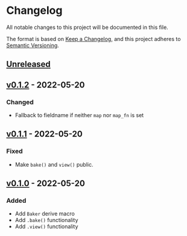 # Changelog
All notable changes to this project will be documented in this file.

The format is based on [Keep a Changelog](https://keepachangelog.com/en/1.0.0/),
and this project adheres to [Semantic Versioning](https://semver.org/spec/v2.0.0.html).

## [Unreleased]

## [v0.1.2] - 2022-05-20

### Changed

- Fallback to fieldname if neither `map` nor `map_fn` is set

## [v0.1.1] - 2022-05-20

### Fixed

- Make `bake()` and `view()` public.

## [v0.1.0] - 2022-05-20

### Added

- Add `Baker` derive macro
- Add `.bake()` functionality
- Add `.view()` functionality

[Unreleased]: https://github.com/volllly/baker/compare/v0.1.2...HEAD
[v0.1.2]: https://github.com/volllly/rotz/baker/tag/v0.1.2
[v0.1.1]: https://github.com/volllly/rotz/baker/tag/v0.1.1
[v0.1.0]: https://github.com/volllly/rotz/baker/tag/v0.1.0